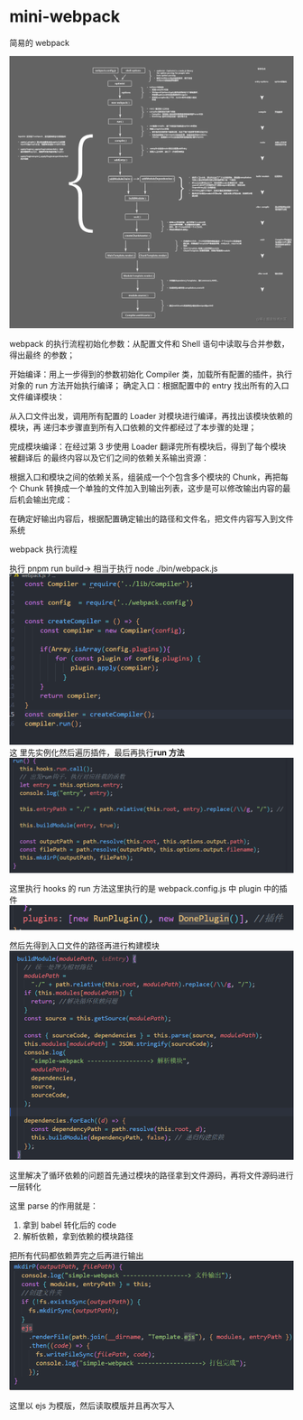 # mini-webpack

简易的 webpack

![alt text](./public/image.png)

webpack 的执行流程初始化参数：从配置文件和 Shell 语句中读取与合并参数，得出最终
的参数；

开始编译：用上一步得到的参数初始化 Compiler 类，加载所有配置的插件，执行对象的
run 方法开始执行编译； 确定入口：根据配置中的 entry 找出所有的入口文件编译模块：

从入口文件出发，调用所有配置的 Loader 对模块进行编译，再找出该模块依赖的模块，再
递归本步骤直到所有入口依赖的文件都经过了本步骤的处理；

完成模块编译：在经过第 3 步使用 Loader 翻译完所有模块后，得到了每个模块被翻译后
的最终内容以及它们之间的依赖关系输出资源：

根据入口和模块之间的依赖关系，组装成一个个包含多个模块的 Chunk，再把每个 Chunk
转换成一个单独的文件加入到输出列表，这步是可以修改输出内容的最后机会输出完成：

在确定好输出内容后，根据配置确定输出的路径和文件名，把文件内容写入到文件系统

webpack 执行流程

执行 pnpm run build-> 相当于执行 node ./bin/webpack.js ![](./public/init.png) 这
里先实例化然后遍历插件，最后再执行**run 方法** ![alt text](./public/run.png)

这里执行 hooks 的 run 方法这里执行的是 webpack.config.js 中 plugin 中的插件
![](./public/config-plugin.png)

然后先得到入口文件的路径再进行构建模块 ![alt text](./public/build.png)

这里解决了循环依赖的问题首先通过模块的路径拿到文件源码，再将文件源码进行一层转化

这里 parse 的作用就是：

1. 拿到 babel 转化后的 code
2. 解析依赖，拿到依赖的模块路径

把所有代码都依赖弄完之后再进行输出 ![alt text](./public/mkdirP.png)

这里以 ejs 为模版，然后读取模版并且再次写入
